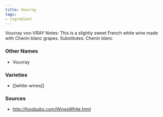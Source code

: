 ```yaml
---
title: Vouvray
tags:
- ingredient
---
```

Vouvray voo-VRAY Notes: This is a slightly sweet French white wine made with Chenin blanc grapes. Substitutes: Chenin blanc

### Other Names

* Vouvray

### Varieties

* [[white-wines]]

### Sources
* http://foodsubs.com/WinesWhite.html
